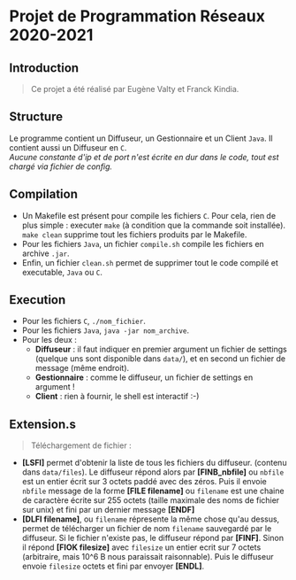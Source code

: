 # Projet de Programmation Réseaux 2020-2021

## Introduction

> Ce projet a été réalisé par Eugène Valty et Franck Kindia.

## Structure

Le programme contient un Diffuseur, un Gestionnaire et un Client `Java`. Il contient aussi un Diffuseur en `C`.  
*Aucune constante d'ip et de port n'est écrite en dur dans le code, tout est chargé via fichier de config.*

## Compilation

* Un Makefile est présent pour compile les fichiers `C`. Pour cela, rien de plus simple : executer `make` (à condition que la commande soit installée). `make clean` supprime tout les fichiers produits par le Makefile.
* Pour les fichiers `Java`, un fichier `compile.sh` compile les fichiers en archive `.jar`.
* Enfin, un fichier `clean.sh` permet de supprimer tout le code compilé et executable, `Java` ou `C`.  

## Execution

* Pour les fichiers `C`, `./nom_fichier`.
* Pour les fichiers `Java`, `java -jar nom_archive`.
* Pour les deux :
    - **Diffuseur** : il faut indiquer en premier argument un fichier de settings (quelque uns sont disponible dans `data/`), et en second un fichier de message (même endroit).
    - **Gestionnaire** : comme le diffuseur, un fichier de settings en argument !
    - **Client** : rien à fournir, le shell est interactif :-)

## Extension.s
> Téléchargement de fichier :
* **[LSFI]** permet d'obtenir la liste de tous les fichiers du diffuseur. (contenu dans `data/files`). Le diffuseur répond alors par **[FINB_nbfile]** ou `nbfile` est un entier écrit sur 3 octets paddé avec des zéros. Puis il envoie `nbfile` message de la forme **[FILE filename]** ou `filename` est une chaine de caractère écrite sur 255 octets (taille maximale des noms de fichier sur unix) et fini par un dernier message **[ENDF]**
* **[DLFI filename]**, ou `filename` répresente la même chose qu'au dessus, permet de télécharger un fichier de nom `filename` sauvegardé par le diffuseur. Si le fichier
n'existe pas, le diffuseur répond par **[FINF]**. Sinon il répond **[FIOK filesize]** avec `filesize` un entier ecrit sur 7 octets (arbitraire, mais 10^6 B nous paraissait raisonnable). Puis le diffuseur envoie `filesize` octets et fini par envoyer **[ENDL]**.